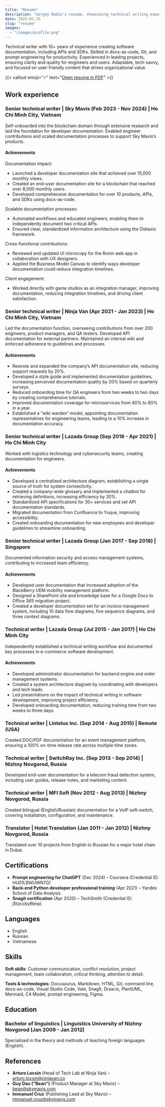 ```yaml
---
title: "Resume"
description: "Sergey Rodin's resume, showcasing technical writing experience, skills, and achievements."
date: 2025-02-26
slug: "resume"
images:
  - "/images/profile.png"
---
```


Technical writer with 10+ years of experience creating software documentation, including APIs and SDKs. Skilled in docs-as-code, Git, and prompt engineering for productivity. Experienced in leading projects, ensuring clarity and quality for engineers and users. Adaptable, tech-savvy, and focused on user-friendly content that drives organizational value.

{{< callout emoji="⚡️" text="[Open resume in PDF](/resume.pdf)" >}}

## Work experience

### Senior technical writer | Sky Mavis (Feb 2023 - Nov 2024) | Ho Chi Minh City, Vietnam

Self-onboarded into the blockchain domain through extensive research and laid the foundation for developer documentation. Enabled engineer contributions and scaled documentation processes to support Sky Mavis’s products.

#### Achievements

Documentation impact:

- Launched a developer documentation site that achieved over 15,000 monthly views.
- Created an end-user documentation site for a blockchain that reached over 8,000 monthly users.
- Developed comprehensive documentation for over 10 products, APIs, and SDKs using docs-as-code.

Scalable documentation processes:

- Automated workflows and educated engineers, enabling them to independently document two critical APIs.
- Ensured clear, standardized information architecture using the Diátaxis framework.

Cross-functional contributions:

- Reviewed and updated UI microcopy for the Ronin web app in collaboration with UX designers.
- Applied the Business Model Canvas to identify ways developer documentation could reduce integration timelines.

Client engagement:

- Worked directly with game studios as an integration manager, improving documentation, reducing integration timelines, and driving client satisfaction.

### Senior technical writer | Ninja Van (Apr 2021 - Jan 2023) | Ho Chi Minh City, Vietnam

Led the documentation function, overseeing contributions from over 200 engineers, product managers, and QA testers. Developed API documentation for external partners. Maintained an internal wiki and enforced adherence to guidelines and processes.

#### Achievements

- Rewrote and expanded the company’s API documentation site, reducing support requests by 20%.
- Developed a style guide and implemented documentation guidelines, increasing perceived documentation quality by 20% based on quarterly surveys.
- Reduced onboarding time for QA engineers from two weeks to two days by creating comprehensive tutorials.
- Improved documentation coverage for microservices from 40% to 80% in a year.
- Established a “wiki warden” model, appointing documentation representatives for engineering teams, leading to a 10% increase in documentation accuracy.

### Senior technical writer | Lazada Group (Sep 2018 - Apr 2021) | Ho Chi Minh City

Worked with logistics technology and cybersecurity teams, creating documentation for engineers.

#### Achievements

- Developed a centralized architecture diagram, establishing a single source of truth for system connectivity.
- Created a company-wide glossary and implemented a chatbot for retrieving definitions, increasing efficiency by 30%.
- Standardized API specifications for 30+ services and set API documentation standards.
- Migrated documentation from Confluence to Yuque, improving accessibility.
- Created onboarding documentation for new employees and developer guidelines to streamline onboarding.

### Senior technical writer | Lazada Group (Jan 2017 - Sep 2018) | Singapore

Documented information security and access management systems, contributing to increased team efficiency.

#### Achievements

- Developed user documentation that increased adoption of the BlackBerry UEM mobility management platform.
- Designed a SharePoint site and knowledge base for a Google Docs to Office 365 migration project.
- Created a developer documentation set for an invoice management system, including 10 data flow diagrams, five sequence diagrams, and three context diagrams.

### Technical writer | Lazada Group (Jul 2015 - Jan 2017) | Ho Chi Minh City

Independently established a technical writing workflow and documented key processes in e-commerce software development.

#### Achievements

- Developed administrator documentation for backend engine and order management systems.
- Created a system architecture diagram by coordinating with developers and tech leads.
- Led presentations on the impact of technical writing in software development, improving project efficiency.
- Developed onboarding documentation, reducing training time from two weeks to three days.

### Technical writer | Lintelus Inc. (Sep 2014 - Aug 2015) | Remote (USA)

Created DOC/PDF documentation for an event management platform, ensuring a 100% on-time release rate across multiple time zones.

### Technical writer | SwitchRay Inc. (Sep 2013 - Sep 2014) | Nizhny Novgorod, Russia

Developed end-user documentation for a telecom fraud detection system, including user guides, release notes, and marketing content.

### Technical writer | MFI Soft (Nov 2012 - Aug 2013) | Nizhny Novgorod, Russia

Created bilingual (English/Russian) documentation for a VoIP soft-switch, covering installation, configuration, and maintenance.

### Translator | Hotel Translation (Jan 2011 - Jan 2012) | Nizhny Novgorod, Russia

Translated over 10 projects from English to Russian for a major hotel chain in Dubai.

## Certifications

- **Prompt engineering for ChatGPT** (Dec 2024) – Coursera (Credential ID: HU01LBWUWN7G)
- **Back-end Python developer professional training** (Apr 2021) – Yandex School of Data Analysis
- **Snagit certification** (Apr 2020) – TechSmith (Credential ID: j5tzccby8bnp)

## Languages

- English
- Russian
- Vietnamese

## Skills

**Soft skills**: Customer communication, conflict resolution, project management, team collaboration, critical thinking, attention to detail.

**Tools & technologies**: Docusaurus, Markdown, HTML, Git, command line, docs-as-code, Visual Studio Code, Vale, SnagIt, Draw.io, PlantUML, Mermaid, C4 Model, prompt engineering, Figma.

## Education

### Bachelor of linguistics | Linguistics University of Nizhny Novgorod (Jan 2009 - Jan 2012)

Specialized in the theory and methods of teaching foreign languages (English).

## References

- **Arturo Locsin** (Head of Tech Lab at Ninja Van) – [arturo.locsin@ninjavan.co](mailto:arturo.locsin@ninjavan.co)
- **Quy Dau ("Bean")** (Product Manager at Sky Mavis) – [bean@skymavis.com](mailto:bean@skymavis.com)
- **Immanuel Cruz** (Publishing Lead at Sky Mavis) – [immanuel.cruz@skymavis.com](mailto:immanuel.cruz@skymavis.com)
